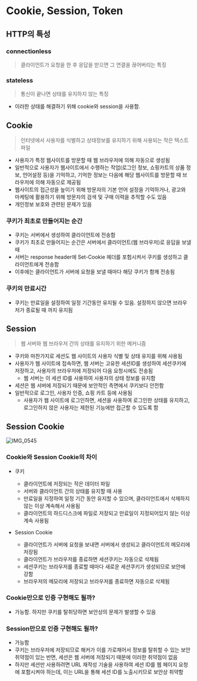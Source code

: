 # Cookie, Session, Token

## HTTP의 특성
### connectionless
> 클라이언트가 요청을 한 후 응답을 받으면 그 연결을 끊어버리는 특징

### stateless
> 통신이 끝나면 상태를 유지하지 않는 특징

- 이러한 상태를 해결하기 위해 cookie와 session을 사용함.

## Cookie
> 인터넷에서 사용자를 식별하고 상태정보를 유지하기 위해 사용되는 작은 텍스트파일

- 사용자가 특정 웹사이트를 방문할 때 웹 브라우저에 의해 자동으로 생성됨
- 일반적으로 사용자가 웹사이트에서 수행하는 작업(로그인 정보, 쇼핑카트의 상품 정보, 언어설정 등)을 기억하고, 기억한 정보는 다음에 해당 웹사이트를 방문할 때 브라우저에 의해 자동으로 제공됨
- 웹사이트의 접근성을 높이기 위해 방문자의 기본 언어 설정을 기억하거나, 광고와 마케팅에 활용하기 위해 방문자의 검색 및 구매 이력을 추적할 수도 있음
- 개인정보 보호와 관련된 문제가 있음

### 쿠키가 최초로 만들어지는 순간
- 쿠키는 서버에서 생성하여 클라이언트에 전송함
- 쿠키가 최초로 만들어지는 순간은 서버에서 클라이언트(웹 브라우저)로 응답을 보낼 때
- 서버는 response header에 Set-Cookie 헤더를 포험시켜서 쿠키를 생성하고 클라이언트에게 전송함
- 이후에는 클라이언트가 서버에 요청을 보낼 때마다 해당 쿠키가 함께 전송됨

### 쿠키의 만료시간
- 쿠키는 만료일을 설정하여 일정 기간동안 유지될 수 있음. 설정하지 않으면 브라우저가 종료될 때 까지 유지됨

## Session
> 웹 서버와 웹 브라우저 간의 상태를 유지하기 위한 메커니즘

- 쿠키와 마찬가지로 세션도 웹 사이트의 사용자 식별 및 상태 유지를 위해 사용됨
- 사용자가 웹 사이트에 접속하면, 웹 서버는 고유한 세션ID를 생성하여 세션쿠키에 저장하고, 사용자의 브라우저에 저장되어 다음 요청시에도 전송됨
  - 웹 서버는 이 세션 ID를 사용하여 사용자의 상태 정보를 유지함
- 세션은 웹 서버에 저장되기 때문에 보안적인 측면에서 쿠키보다 안전함
- 일반적으로 로그인, 사용자 인증, 쇼핑 카트 등에 사용됨
  - 사용자가 웹 사이트에 로그인하면, 세션을 사용하여 로그인한 상태를 유지하고, 로그인하지 않은 사용자는 제한된 기능에만 접근할 수 있도록 함

## Session Cookie
![IMG_0545](https://user-images.githubusercontent.com/73820746/218959338-b7113ec3-2c14-4526-848b-f3ea72629f02.JPG)


### Cookie와 Session Cookie의 차이
- 쿠키
  - 클라이언트에 저장되는 작은 데이터 파일
  - 서버와 클라이언트 간의 상태를 유지할 때 사용
  - 만료일을 지정하여 일정 기간 동안 유지할 수 있으며, 클라이언트에서 삭제하지 않는 이상 계속해서 사용됨
  - 클라이언트의 하드디스크에 파일로 저장되고 만료일이 지정되어있지 않는 이상 계속 사용됨

- Session Cookie
  - 클라이언트가 서버에 요청을 보내면 서버에서 생성되고 클라이언트의 메모리에 저장됨
  - 클라이언트가 브라우저를 종료하면 세션쿠키는 자동으로 삭제됨
  - 세션쿠키는 브라우저를 종료할 때마다 새로운 세션쿠키가 생성되므로 보안에 강함
  - 브라우저의 메모리에 저장되고 브라우저를 종료하면 자동으로 삭제됨

### Cookie만으로 인증 구현해도 될까?
- 가능함. 하지만 쿠키를 탈취당하면 보안상의 문제가 발생할 수 있음

### Session만으로 인증 구현해도 될까?
- 가능함
- 쿠키는 브라우저에 저장되므로 해커가 이를 가로채어서 정보를 탈취할 수 있는 보안 취약점이 있는 반면, 세션은 웹 서버에 저장되기 때문에 이러한 취약점이 없음
- 하지만 세션만 사용하려면 URL 재작성 기술을 사용하여 세션 ID를 웹 페이지 요청에 포함시켜야 하는데, 이는 URL을 통해 세션 ID를 노출시키므로 보안상 취약함



